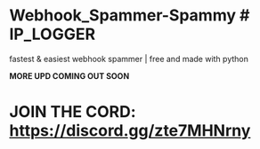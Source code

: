 # Webhook_Spammer-Spammy # IP_LOGGER
fastest &amp; easiest webhook spammer | free and made with python

**MORE UPD COMING OUT SOON**

# JOIN THE CORD: https://discord.gg/zte7MHNrny
